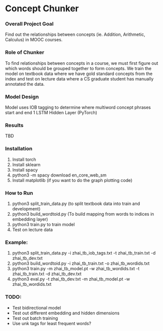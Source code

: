 # Concept Chunker

### Overall Project Goal
Find out the relationships between concepts (ie. Addition, Arithmetic, Calculus) in MOOC courses.

### Role of Chunker
To find relationships between concepts in a course, we must first figure out which words should be grouped together to form concepts. We train the model on textbook data where we have gold standard concepts from the index and test on lecture data where a CS graduate student has manually annotated the data.

### Model Design
Model uses IOB tagging to determine where multiword concept phrases start and end
1 LSTM Hidden Layer (PyTorch)

### Results
TBD

### Installation
1. Install torch
2. Install sklearn
3. Install spacy
4. python3 -m spacy download en_core_web_sm
5. Install matplotlib (if you want to do the graph plotting code)

### How to Run
1. python3 split_train_data.py (to split textbook data into train and development)
2. python3 build_wordtoid.py (To build mapping from words to indices in embedding layer)
3. python3 train.py to train model
4. Test on lecture data

### Example:
1. python3 split_train_data.py -i zhai_tb_iob_tags.txt -t zhai_tb_train.txt -d zhai_tb_dev.txt
2. python3 build_wordtoid.py -i zhai_tb_train.txt -o zhai_tb_wordids.txt
3. python3 train.py -m zhai_tb_model.pt -w zhai_tb_wordids.txt -t zhai_tb_train.txt -d zhai_tb_dev.txt
4. python3 eval.py -t zhai_tb_dev.txt -m zhai_tb_model.pt -w zhai_tb_wordids.txt

### TODO:
- Test bidirectional model
- Test out different embedding and hidden dimensions
- Test out batch training
- Use unk tags for least frequent words?